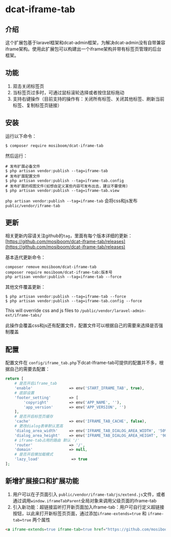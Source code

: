 # dcat-iframe-tab

## 介绍

这个扩展包基于laravel框架和dcat-admin框架，为解决dcat-admin没有自带兼容iframe架构。使用此扩展包可以构建出一个iframe架构并带有标签页管理的后台框架。

## 功能

1. 双击关闭标签页
2. 当标签页过多时，可通过鼠标滚轮选择或者按住鼠标拖动
3. 支持右键操作（目前支持的操作有：关闭所有标签、关闭其他标签、刷新当前标签、复制标签页链接）

## 安装

运行以下命令：

```
$ composer require mosiboom/dcat-iframe-tab
```

然后运行：

```
# 发布扩展必备文件
$ php artisan vendor:publish --tag=iframe-tab
# 发布扩展配置文件
$ php artisan vendor:publish --tag=iframe-tab.config
# 发布扩展的视图文件(如想自定义某些内容可发布出去，建议不要使用)
$ php artisan vendor:publish --tag=iframe-tab.view
```

`php artisan vendor:publish --tag=iframe-tab` 会将css和js发布`public/vendor/iframe-tab`

## 更新
相关更新内容请关注github的`tag`，里面有每个版本详细的更新：[https://github.com/mosiboom/dcat-iframe-tab/releases](https://github.com/mosiboom/dcat-iframe-tab/releases)

基本迭代更新命令：
```apacheconfig
composer remove mosiboom/dcat-iframe-tab
composer require mosiboom/dcat-iframe-tab:版本号
php artisan vendor:publish --tag=iframe-tab --force
```

其他文件覆盖更新：
```
$ php artisan vendor:publish --tag=iframe-tab --force
$ php artisan vendor:publish --tag=iframe-tab.config --force
```

This will override css and js files to `/public/vendor/laravel-admin-ext/iframe-tabs/`

此操作会覆盖css和js还有配置文件，配置文件可以根据自己的需要来选择是否强制覆盖

## 配置

配置文件在 `config/iframe_tab.php`下dcat-Iframe-tab可提供的配置并不多，根据自己的需要去配置：

```php
return [
    # 是否开启iframe_tab
    'enable'                => env('START_IFRAME_TAB', true),
    # 底部设置
    'footer_setting'        => [
        'copyright'         => env('APP_NAME', ''),
        'app_version'       => env('APP_VERSION', '')
    ],
    # 是否开启标签页缓存
    'cache'                 => env('IFRAME_TAB_CACHE', false),
    # 更改dialog表单默认宽高
    'dialog_area_width'     => env('IFRAME_TAB_DIALOG_AREA_WIDTH', '50%'),
    'dialog_area_height'    => env('IFRAME_TAB_DIALOG_AREA_HEIGHT', '90vh'),
    # iframe-tab占用的路由 默认 '/'
    'router'                => '/',
    'domain'                => null,
    # 是否开启懒加载模式
    'lazy_load'              => true
];
```

## 新增扩展接口和扩展功能

1. 用户可以在子页面引入 `public/vendor/iframe-tab/js/extend.js`文件，或者通过调用`window.iframeTabParent`全局对象来调用父级页面的iframe-tab
2. 引入新功能：超链接监听打开新页面加入iframe-tab：用户可自行定义超链接按钮，以此来打开新标签页页面，通过添加`iframe-extends=true` 和 `iframe-tab=true` 两个属性
```html
<a iframe-extends=true iframe-tab=true href="https://github.com/mosiboom/dcat-iframe-tab">添加新的标签页</a>
```
    
